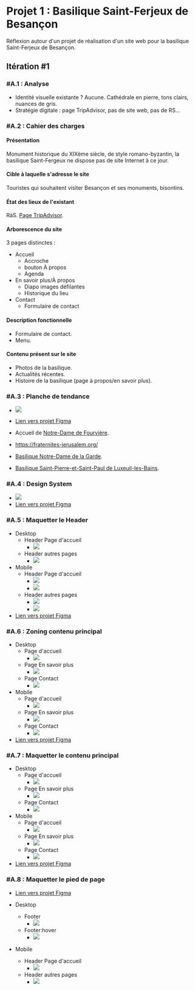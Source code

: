 # Projet 1 : Basilique Saint-Ferjeux de Besançon
Réflexion autour d'un projet de réalisation d'un site web pour la basilique Saint-Ferjeux de Besançon.

## Itération #1
### #A.1 : Analyse
* Identité visuelle existante ? Aucune. Cathédrale en pierre, tons clairs, nuances de gris.
* Stratégie digitale : page TripAdvisor, pas de site web, pas de RS…

### #A.2 : Cahier des charges
#### Présentation
Monument historique du XIXème siècle, de style romano-byzantin, la basilique Saint-Fergeux ne dispose pas de site Internet à ce jour.

#### Cible à laquelle s'adresse le site
Touristes qui souhaitent visiter Besançon et ses monuments, bisontins.

#### État des lieux de l'existant
RàS. [Page TripAdvisor](https://www.tripadvisor.fr/Attraction_Review-g187143-d8608766-Reviews-Basilique_Saint_Ferjeux-Besancon_Doubs_Bourgogne_Franche_Comte.html).

#### Arborescence du site
3 pages distinctes :
* Accueil
  * Accroche
  * bouton À propos
  * Agenda
* En savoir plus/À propos
  * Diapo images défilantes
  * Historique du lieu
* Contact
  * Formulaire de contact

#### Description fonctionnelle
* Formulaire de contact.
* Menu.

#### Contenu présent sur le site
* Photos de la basilique.
* Actualités récentes.
* Histoire de la basilique (page à propos/en savoir plus).

### #A.3 : Planche de tendance
* ![](Analyse_images/Moodboard.png)
* [Lien vers projet Figma](https://www.figma.com/file/xP2a6tBXY3XdHG6TwofANX/Basilique-Saint-Ferjeux)

* Accueil de [Notre-Dame de Fourvière](https://www.fourviere.org/fr/).
* https://fraternites-jerusalem.org/
* [Basilique Notre-Dame de la Garde](https://www.marseille-tourisme.com/decouvrez-marseille/culture-et-patrimoine/sites-et-monuments/la-basilique-notre-dame-de-la-garde/).
* [Basilique Saint-Pierre-et-Saint-Paul de Luxeuil-les-Bains](https://www.ecclesia-luxeuil.fr/decouvrir/basilique-et-son-cloitre/).

### #A.4 : Design System
* ![](Analyse_images/Charte_graphique.png)
* [Lien vers projet Figma](https://www.figma.com/file/xP2a6tBXY3XdHG6TwofANX/Basilique-Saint-Ferjeux?node-id=58%3A24)

### #A.5 : Maquetter le Header
* Desktop
  * Header Page d'accueil
    * ![](Analyse_images/Header_v2.png)
  * Header autres pages
    * ![](Analyse_images/Header_v2_petit.png)
* Mobile
  * Header Page d'accueil
    * ![](Analyse_images/Header_mobile_v2.png)
    * ![](Analyse_images/Header_mobile_v2_onclick.png)
  * Header autres pages
    * ![](Analyse_images/Header_mobile_v2_petit.png)
    * ![](Analyse_images/Header_mobile_v2_petit_onclick.png)
* [Lien vers projet Figma](https://www.figma.com/file/xP2a6tBXY3XdHG6TwofANX/Basilique-Saint-Ferjeux?node-id=87%3A30)

### #A.6 : Zoning contenu principal
* Desktop
  * Page d'accueil
    * ![](Analyse_images/Page_principale_desktop.png)
  * Page En savoir plus
    * ![](Analyse_images/Page_À_propos_desktop.png)
  * Page Contact
    * ![](Analyse_images/Page_Contact_desktop.png)
* Mobile
  * Page d'accueil
    * ![](Analyse_images/Page_principale_phone.png)
  * Page En savoir plus
    * ![](Analyse_images/Page_À_propos_phone.png)
  * Page Contact
    * ![](Analyse_images/Page_Contact_phone.png)
* [Lien vers projet Figma](https://www.figma.com/file/xP2a6tBXY3XdHG6TwofANX/Basilique-Saint-Ferjeux?node-id=111%3A29)

### #A.7 : Maquetter le contenu principal
* Desktop
  * Page d'accueil
    * ![](Analyse_images/Page_principale_desktop_v2Maquette.png)
  * Page En savoir plus
    * ![](Analyse_images/Page_À_propos_desktop_v2Maquette.png)
  * Page Contact
    * ![](Analyse_images/Page_ContactMaquette.png)
* Mobile
  * Page d'accueil
    * ![](Analyse_images/Page_principale_phone_v2Maquette.png)
  * Page En savoir plus
    * ![](Analyse_images/Page_À_propos_phone_v2Maquette.png)
  * Page Contact
    * ![](Analyse_images/Page_Contact_phoneMaquette.png)
* [Lien vers projet Figma](https://www.figma.com/file/xP2a6tBXY3XdHG6TwofANX/Basilique-Saint-Ferjeux?node-id=127%3A109)

### #A.8 : Maquetter le pied de page
* [Lien vers projet Figma](https://www.figma.com/file/xP2a6tBXY3XdHG6TwofANX/Basilique-Saint-Ferjeux?node-id=212%3A24)

* Desktop
  * Footer
    * ![](Analyse_images/Footer_desktop.png)
  * Footer:hover
    * ![](Analyse_images/Footer_desktop_hover.png)
* Mobile
  * Header Page d'accueil
    * ![](Analyse_images/Footer_phone.png)
  * Header autres pages
    * ![](Analyse_images/Footer_phone_hover.png)